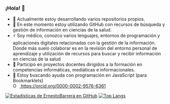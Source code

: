 ### ¡Hola! 👋
- 🔭 Actualmente estoy desarrollando varios repositorios propios.
- 🌱 En este momento estoy utilizando GitHub con recursos de búsqueda y gestión de información en ciencias de la salud.
-  ⚡ Soy médico, conozco varios lenguajes, entornos de programación y aplicaciones digitales relacionadas con la gestión de la información. Donde más suelo colaborar es en la revisión del entorno personal de aprendizaje y utilización de recursos para buscar y recibir información en ciencias de la salud
- 👯 Participo en proyectos docentes dirigidos a la formación en competencias informáticas, mediáticas e informacionales.
- 🤔 Estoy buscando ayuda con programación en JavaScript (para Bookmarklets)
  <div itemscope itemtype="https://schema.org/Person"><a itemprop="sameAs" content="https://orcid.org/0000-0002-9576-6361" href="https://orcid.org/0000-0002-9576-6361" target="orcid.widget" rel="me noopener noreferrer" style="vertical-align:top;"><img src="https://s2.googleusercontent.com/s2/favicons?domain=orcid.org" style="width:1em;margin-right:0.5em;" alt="ORCID iD icon">  https://orcid.org/0000-0002-9576-6361</a></div>

 [![Estadísticas de ErnestoBarrera en GitHub](https://github-readme-stats.vercel.app/api?username=ernestobarrera&show_icons=true&theme=radical&custom_title=Estadisticas de Ernesto Barrera en GitHub)](https://github-readme-stats.vercel.app/api?username=ernestobarrera&show_icons=true&theme=radical&custom_title=Estadisticas de Ernesto Barrera en GitHub)
 [![Top Langs](https://github-readme-stats.vercel.app/api/top-langs/?username=ernestobarrera&layout=compact)](https://github.com/ernestobarrera/github-readme-stats)


<!--
**ernestobarrera/ernestobarrera** is a ✨ _special_ ✨ repository because its `README.md` (this file) appears on your GitHub profile.

Here are some ideas to get you started:

- 🔭 I’m currently working on ...
- 🌱 I’m currently learning ...
- 👯 I’m looking to collaborate on ...
- 🤔 I’m looking for help with ...
- 💬 Ask me about ...
- 📫 How to reach me: ...
- 😄 Pronouns: ...
- ⚡ Fun fact: ...
-->
